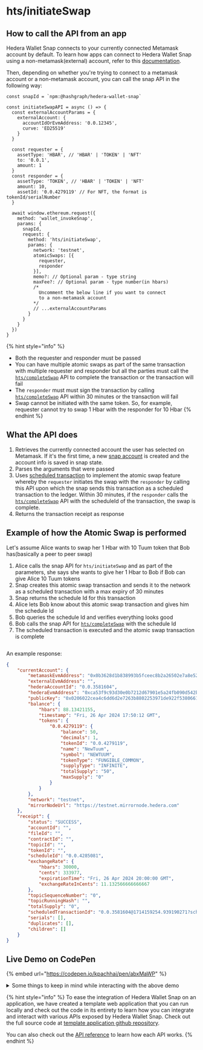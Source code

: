 # hts/initiateSwap

## How to call the API from an app

Hedera Wallet Snap connects to your currently connected Metamask account by default. To learn how apps can connect to Hedera Wallet Snap using a non-metamask(external) account, refer to this [documentation](../#connecting-to-a-non-metamask-external-account).&#x20;

Then, depending on whether you're trying to connect to a metamask account or a non-metamask account, you can call the snap API in the following way:

```tsx
const snapId = `npm:@hashgraph/hedera-wallet-snap`

const initiateSwapAPI = async () => {
  const externalAccountParams = {
    externalAccount: {
      accountIdOrEvmAddress: '0.0.12345',
      curve: 'ED25519'
    }
  }

  const requester = {
    assetType: 'HBAR', // 'HBAR' | 'TOKEN' | 'NFT'
    to: '0.0.1',
    amount: 1
  }
  const responder = {
    assetType: 'TOKEN', // 'HBAR' | 'TOKEN' | 'NFT'
    amount: 10,
    assetId: '0.0.4279119' // For NFT, the format is tokenId/serialNumber
  }

  await window.ethereum.request({
    method: 'wallet_invokeSnap',
    params: {
      snapId,
      request: {
        method: 'hts/initiateSwap',
        params: {
          network: 'testnet',
          atomicSwaps: [{
            requester,
            responder
          }],
          memo?: // Optional param - type string
          maxFee?: // Optional param - type number(in hbars)
          /* 
            Uncomment the below line if you want to connect 
            to a non-metamask account
          */
          // ...externalAccountParams
        }
      }
    }
  })
}
```

{% hint style="info" %}
* Both the requester and responder must be passed
* You can have multiple atomic swaps as part of the same transaction with multiple requester and responder but all the parties must call the [`hts/completeSwap`](hts-completeswap.md) API to complete the transaction or the transaction will fail
* The `responder` must must sign the transaction by calling [`hts/completeSwap`](hts-completeswap.md) API within 30 minutes or the transaction will fail
* Swap cannot be initiated with the same token. So, for example, requester cannot try to swap 1 Hbar with the responder for 10 Hbar
{% endhint %}

## What the API does

1. Retrieves the currently connected account the user has selected on Metamask. If it's the first time, a new [snap account](../../snap-account.md) is created and the account info is saved in snap state.
2. Parses the arguments that were passed
3. Uses [scheduled transaction](https://docs.hedera.com/hedera/sdks-and-apis/sdks/schedule-transaction/create-a-schedule-transaction) to implement the atomic swap feature whereby the `requester` initiates the swap with the `responder` by calling this API upon which the snap sends this transaction as a scheduled transaction to the ledger. Within 30 minutes, if the `responder` calls the [`hts/completeSwap`](hts-completeswap.md) API with the scheduleId of the transaction, the swap is complete.
4. Returns the transaction receipt as response

## Example of how the Atomic Swap is performed

Let's assume Alice wants to swap her 1 Hbar with 10 Tuum token that Bob has(basically a peer to peer swap)

1. Alice calls the snap API for `hts/initiateSwap` and as part of the parameters, she says she wants to give her 1 Hbar to Bob if Bob can give Alice 10 Tuum tokens
2. Snap creates this atomic swap transaction and sends it to the network as a scheduled transaction with a max expiry of 30 minutes
3. Snap returns the schedule Id for this transaction
4. Alice lets Bob know about this atomic swap transaction and gives him the schedule Id
5. Bob queries the schedule Id and verifies everything looks good
6. Bob calls the snap API for [`hts/completeSwap`](hts-completeswap.md) with the schedule Id
7. The scheduled transaction is executed and the atomic swap transaction is complete

<figure><img src="../../../.gitbook/assets/Untitled (3) (1).png" alt=""><figcaption></figcaption></figure>

An example response:

```json
{
    "currentAccount": {
        "metamaskEvmAddress": "0x0b3628d1b838993b5fceec8b2a26502e7a8e5241",
        "externalEvmAddress": "",
        "hederaAccountId": "0.0.3581604",
        "hederaEvmAddress": "0xca53f9c93d30e0b7212d67901e5a24fb090d542b",
        "publicKey": "0x0206022cea4c6dd6d2e7263b8802253971de922f5380661d97cba82dee66f57ad6",
        "balance": {
            "hbars": 88.13421155,
            "timestamp": "Fri, 26 Apr 2024 17:50:12 GMT",
            "tokens": {
                "0.0.4279119": {
                    "balance": 50,
                    "decimals": 1,
                    "tokenId": "0.0.4279119",
                    "name": "NewTuum",
                    "symbol": "NEWTUUM",
                    "tokenType": "FUNGIBLE_COMMON",
                    "supplyType": "INFINITE",
                    "totalSupply": "50",
                    "maxSupply": "0"
                }
            }
        },
        "network": "testnet",
        "mirrorNodeUrl": "https://testnet.mirrornode.hedera.com"
    },
    "receipt": {
        "status": "SUCCESS",
        "accountId": "",
        "fileId": "",
        "contractId": "",
        "topicId": "",
        "tokenId": "",
        "scheduleId": "0.0.4285081",
        "exchangeRate": {
            "hbars": 30000,
            "cents": 333977,
            "expirationTime": "Fri, 26 Apr 2024 20:00:00 GMT",
            "exchangeRateInCents": 11.132566666666667
        },
        "topicSequenceNumber": "0",
        "topicRunningHash": "",
        "totalSupply": "0",
        "scheduledTransactionId": "0.0.3581604@1714159254.939190271?scheduled",
        "serials": [],
        "duplicates": [],
        "children": []
    }
}
```

## Live Demo on CodePen

{% embed url="https://codepen.io/kpachhai/pen/abxMaWP" %}

<details>

<summary>Some things to keep in mind while interacting with the above demo</summary>

* If you're getting any errors with the live demo, make sure you go through the [FAQs](../../../basics/faqs.md) section to learn about what you may be missing. You need to install [Metamask](https://metamask.io/) in your browser for the live demo to work

</details>

{% hint style="info" %}
To ease the integration of Hedera Wallet Snap on an application, we have created a template web application that you can run locally and check out the code in its entirety to learn how you can integrate and interact with various APIs exposed by Hedera Wallet Snap. Check out the full source code at [template application github repository](https://github.com/hashgraph/hedera-metamask-snaps/tree/main/packages/hedera-wallet-snap/packages/site).

You can also check out the [API reference](../) to learn how each API works.
{% endhint %}
